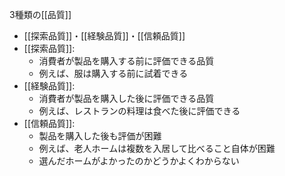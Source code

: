 
3種類の[[品質]]
- [[探索品質]]・[[経験品質]]・[[信頼品質]]
- [[探索品質]]:
    - 消費者が製品を購入する前に評価できる品質
    - 例えば、服は購入する前に試着できる
- [[経験品質]]:
    - 消費者が製品を購入した後に評価できる品質
    - 例えば、レストランの料理は食べた後に評価できる
- [[信頼品質]]:
    - 製品を購入した後も評価が困難
    - 例えば、老人ホームは複数を入居して比べること自体が困難
    - 選んだホームがよかったのかどうかよくわからない

